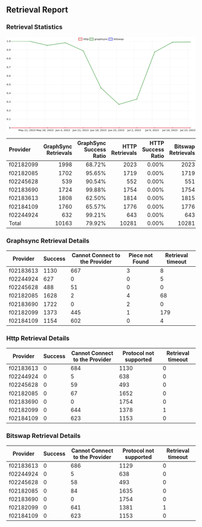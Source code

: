 ## Retrieval Report
### Retrieval Statistics
<img src="https://raw.githubusercontent.com/data-preservation-programs/filplus-checker-assets/main/filecoin-project/filecoin-plus-large-datasets/issues/1970/1690592015614.png"/>

| Provider  | GraphSync Retrievals | GraphSync Success Ratio | HTTP Retrievals | HTTP Success Ratio | Bitswap Retrievals | Bitswap Success Ratio |
| :-------- | -------------------: | ----------------------: | --------------: | -----------------: | -----------------: | --------------------: |
| f02182099 |                 1998 |                  68.72% |            2023 |              0.00% |               2023 |                 0.00% |
| f02182085 |                 1702 |                  95.65% |            1719 |              0.00% |               1719 |                 0.00% |
| f02245628 |                  539 |                  90.54% |             552 |              0.00% |                551 |                 0.00% |
| f02183690 |                 1724 |                  99.88% |            1754 |              0.00% |               1754 |                 0.00% |
| f02183613 |                 1808 |                  62.50% |            1814 |              0.00% |               1815 |                 0.00% |
| f02184109 |                 1760 |                  65.57% |            1776 |              0.00% |               1776 |                 0.00% |
| f02244924 |                  632 |                  99.21% |             643 |              0.00% |                643 |                 0.00% |
| Total     |                10163 |                  79.92% |           10281 |              0.00% |              10281 |                 0.00% |

### Graphsync Retrieval Details
| Provider  | Success | Cannot Connect to the Provider | Piece not Found | Retrieval timeout |
| --------- | ------- | ------------------------------ | --------------- | ----------------- |
| f02183613 | 1130    | 667                            | 3               | 8                 |
| f02244924 | 627     | 0                              | 0               | 5                 |
| f02245628 | 488     | 51                             | 0               | 0                 |
| f02182085 | 1628    | 2                              | 4               | 68                |
| f02183690 | 1722    | 0                              | 2               | 0                 |
| f02182099 | 1373    | 445                            | 1               | 179               |
| f02184109 | 1154    | 602                            | 0               | 4                 |

### Http Retrieval Details
| Provider  | Success | Cannot Connect to the Provider | Protocol not supported | Retrieval timeout |
| --------- | ------- | ------------------------------ | ---------------------- | ----------------- |
| f02183613 | 0       | 684                            | 1130                   | 0                 |
| f02244924 | 0       | 5                              | 638                    | 0                 |
| f02245628 | 0       | 59                             | 493                    | 0                 |
| f02182085 | 0       | 67                             | 1652                   | 0                 |
| f02183690 | 0       | 0                              | 1754                   | 0                 |
| f02182099 | 0       | 644                            | 1378                   | 1                 |
| f02184109 | 0       | 623                            | 1153                   | 0                 |

### Bitswap Retrieval Details
| Provider  | Success | Cannot Connect to the Provider | Protocol not supported | Retrieval timeout |
| --------- | ------- | ------------------------------ | ---------------------- | ----------------- |
| f02183613 | 0       | 686                            | 1129                   | 0                 |
| f02244924 | 0       | 5                              | 638                    | 0                 |
| f02245628 | 0       | 58                             | 493                    | 0                 |
| f02182085 | 0       | 84                             | 1635                   | 0                 |
| f02183690 | 0       | 0                              | 1754                   | 0                 |
| f02182099 | 0       | 641                            | 1381                   | 1                 |
| f02184109 | 0       | 623                            | 1153                   | 0                 |
